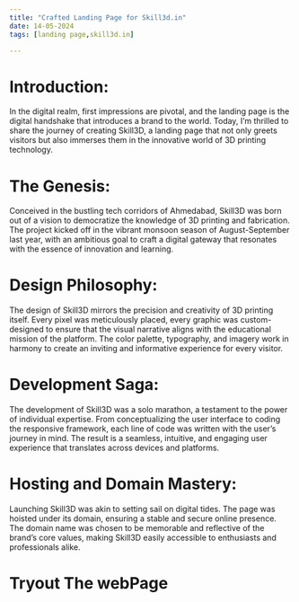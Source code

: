```yaml
---
title: "Crafted Landing Page for Skill3d.in"
date: 14-05-2024
tags: [landing page,skill3d.in]

---
```


# Introduction: 
In the digital realm, first impressions are pivotal, and the landing page is the digital handshake that introduces a brand to the world. Today, I’m thrilled to share the journey of creating Skill3D, a landing page that not only greets visitors but also immerses them in the innovative world of 3D printing technology.

# The Genesis: 
Conceived in the bustling tech corridors of Ahmedabad, Skill3D was born out of a vision to democratize the knowledge of 3D printing and fabrication. The project kicked off in the vibrant monsoon season of August-September last year, with an ambitious goal to craft a digital gateway that resonates with the essence of innovation and learning.

# Design Philosophy:
 The design of Skill3D mirrors the precision and creativity of 3D printing itself. Every pixel was meticulously placed, every graphic was custom-designed to ensure that the visual narrative aligns with the educational mission of the platform. The color palette, typography, and imagery work in harmony to create an inviting and informative experience for every visitor.

# Development Saga: 
The development of Skill3D was a solo marathon, a testament to the power of individual expertise. From conceptualizing the user interface to coding the responsive framework, each line of code was written with the user’s journey in mind. The result is a seamless, intuitive, and engaging user experience that translates across devices and platforms.

# Hosting and Domain Mastery: 
Launching Skill3D was akin to setting sail on digital tides. The page was hoisted under its domain, ensuring a stable and secure online presence. The domain name was chosen to be memorable and reflective of the brand’s core values, making Skill3D easily accessible to enthusiasts and professionals alike.

# Tryout The webPage
